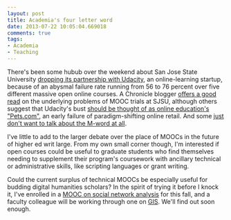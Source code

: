 ```yaml
---
layout: post
title: Academia's four letter word
date: 2013-07-22 10:05:04.669018
comments: true
tags:
- Academia
- Teaching
---
```


There's been some hubub over the weekend about San Jose State University [dropping its partnership with Udacity](http://www.slate.com/blogs/future_tense/2013/07/19/san_jose_state_suspends_udacity_online_classes_after_students_fail_final.html), an online-learning startup, because of an abysmal failure rate running from 56 to 76 percent over five different massive open online courses. A Chronicle blogger [offers a good read](http://chronicle.com/blognetwork/tenuredradical/2013/07/f-is-for-failure-or-dont-invest-your-pension-in-moocs-yet/) on the underlying problems of MOOC trials at SJSU, although others suggest that Udacity's bust [should be thought of as online education's "Pets.com"](https://twitter.com/Elijah_Meeks/status/359090677654630401), an early failure of paradigm-shifting online retail. And some [just don't want to talk about the M-word at all](https://twitter.com/jtheibault/status/357604686162968576).

I've little to add to the larger debate over the place of MOOCs in the future of higher ed writ large. From my own small corner though, I'm interested if open courses could be useful to graduate students who find themselves needing to supplement their program's coursework with ancillary technical or administrative skills, like scripting languages or grant writing.

Could the current surplus of technical MOOCs be especially useful for budding digital humanities scholars? In the spirit of trying it before I knock it, I've enrolled in a [MOOC on social network analysis](https://www.coursera.org/course/sna) for this fall, and a faculty colleague will be working through one on [GIS](https://www.coursera.org/course/maps). We'll find out soon enough.